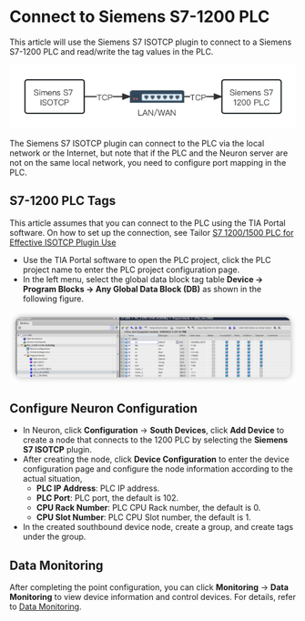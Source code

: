 # Connect to Siemens S7-1200 PLC

This article will use the Siemens S7 ISOTCP plugin to connect to a Siemens S7-1200 PLC and read/write the tag values in the PLC.

![connect-s71200](./assets/c1200.jpg)

The Siemens S7 ISOTCP plugin can connect to the PLC via the local network or the Internet, but note that if the PLC and the Neuron server are not on the same local network, you need to configure port mapping in the PLC.

## S7-1200 PLC Tags

This article assumes that you can connect to the PLC using the TIA Portal software. On how to set up the connection, see Tailor [S7 1200/1500 PLC for Effective ISOTCP Plugin Use](../../plc/siemens-s7-1200-1500.md)

* Use the TIA Portal software to open the PLC project, click the PLC project name to enter the PLC project configuration page.
* In the left menu, select the global data block tag table **Device -> Program Blocks -> Any Global Data Block (DB)** as shown in the following figure.

![s71200-tag](./assets/s71200en.png)

## Configure Neuron Configuration

* In Neuron, click **Configuration** -> **South Devices**, click **Add Device** to create a node that connects to the 1200 PLC by selecting the **Siemens S7 ISOTCP** plugin.
* After creating the node, click **Device Configuration** to enter the device configuration page and configure the node information according to the actual situation,
  * **PLC IP Address**: PLC IP address.
  * **PLC Port**: PLC port, the default is 102.
  * **CPU Rack Number**: PLC CPU Rack number, the default is 0.
  * **CPU Slot Number**: PLC CPU Slot number, the default is 1.
* In the created southbound device node, create a group, and create tags under the group.

## Data Monitoring

After completing the point configuration, you can click **Monitoring** -> **Data Monitoring** to view device information and control devices. For details, refer to [Data Monitoring](../../../../../usage/monitoring.md).